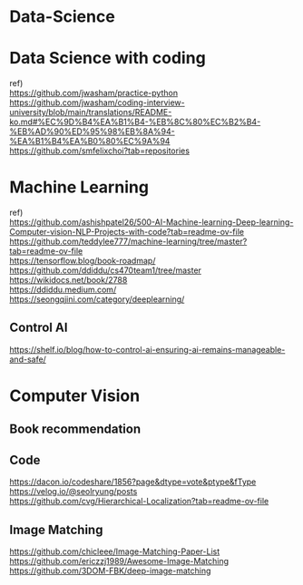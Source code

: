 # Data-Science

# Data Science with coding
ref)   
https://github.com/jwasham/practice-python  
https://github.com/jwasham/coding-interview-university/blob/main/translations/README-ko.md#%EC%9D%B4%EA%B1%B4-%EB%8C%80%EC%B2%B4-%EB%AD%90%ED%95%98%EB%8A%94-%EA%B1%B4%EA%B0%80%EC%9A%94  
https://github.com/smfelixchoi?tab=repositories  

# Machine Learning
ref)  
https://github.com/ashishpatel26/500-AI-Machine-learning-Deep-learning-Computer-vision-NLP-Projects-with-code?tab=readme-ov-file  
https://github.com/teddylee777/machine-learning/tree/master?tab=readme-ov-file  
https://tensorflow.blog/book-roadmap/  
https://github.com/ddiddu/cs470team1/tree/master  
https://wikidocs.net/book/2788  
https://ddiddu.medium.com/  
https://seongqjini.com/category/deeplearning/

## Control AI  
https://shelf.io/blog/how-to-control-ai-ensuring-ai-remains-manageable-and-safe/

# Computer Vision
## Book recommendation

## Code
https://dacon.io/codeshare/1856?page&dtype=vote&ptype&fType  
https://velog.io/@seolryung/posts  
https://github.com/cvg/Hierarchical-Localization?tab=readme-ov-file

## Image Matching  
https://github.com/chicleee/Image-Matching-Paper-List  
https://github.com/ericzzj1989/Awesome-Image-Matching  
https://github.com/3DOM-FBK/deep-image-matching
